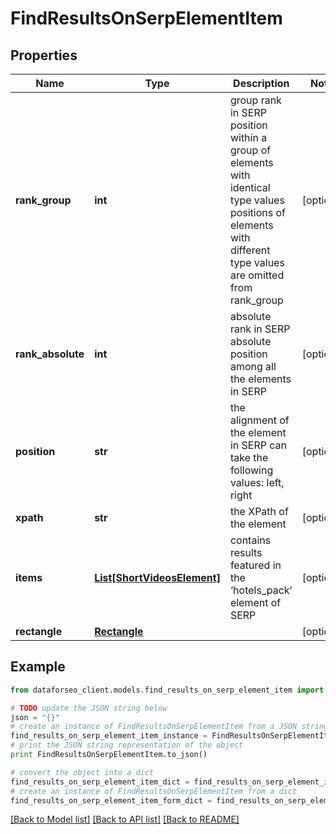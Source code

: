 # FindResultsOnSerpElementItem


## Properties

Name | Type | Description | Notes
------------ | ------------- | ------------- | -------------
**rank_group** | **int** | group rank in SERP position within a group of elements with identical type values positions of elements with different type values are omitted from rank_group | [optional] 
**rank_absolute** | **int** | absolute rank in SERP absolute position among all the elements in SERP | [optional] 
**position** | **str** | the alignment of the element in SERP can take the following values: left, right | [optional] 
**xpath** | **str** | the XPath of the element | [optional] 
**items** | [**List[ShortVideosElement]**](ShortVideosElement.md) | contains results featured in the ‘hotels_pack’ element of SERP | [optional] 
**rectangle** | [**Rectangle**](Rectangle.md) |  | [optional] 

## Example

```python
from dataforseo_client.models.find_results_on_serp_element_item import FindResultsOnSerpElementItem

# TODO update the JSON string below
json = "{}"
# create an instance of FindResultsOnSerpElementItem from a JSON string
find_results_on_serp_element_item_instance = FindResultsOnSerpElementItem.from_json(json)
# print the JSON string representation of the object
print FindResultsOnSerpElementItem.to_json()

# convert the object into a dict
find_results_on_serp_element_item_dict = find_results_on_serp_element_item_instance.to_dict()
# create an instance of FindResultsOnSerpElementItem from a dict
find_results_on_serp_element_item_form_dict = find_results_on_serp_element_item.from_dict(find_results_on_serp_element_item_dict)
```
[[Back to Model list]](../README.md#documentation-for-models) [[Back to API list]](../README.md#documentation-for-api-endpoints) [[Back to README]](../README.md)


